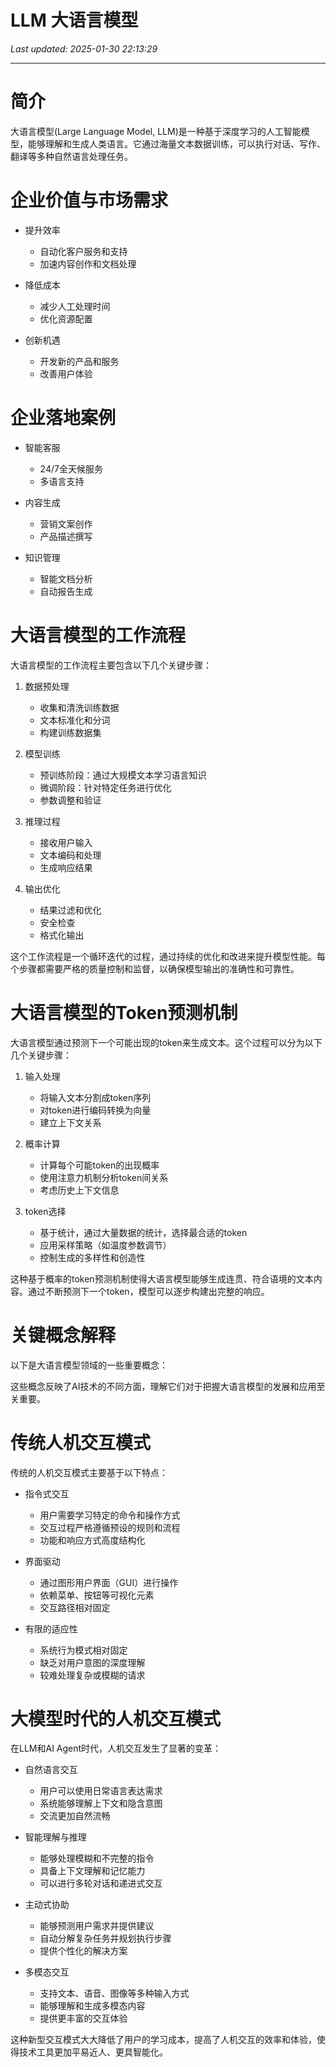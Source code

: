 # LLM 大语言模型

_Last updated: 2025-01-30 22:13:29_

---

# 简介


大语言模型(Large Language Model, LLM)是一种基于深度学习的人工智能模型，能够理解和生成人类语言。它通过海量文本数据训练，可以执行对话、写作、翻译等多种自然语言处理任务。


# 企业价值与市场需求


- 提升效率
    - 自动化客户服务和支持
    - 加速内容创作和文档处理

- 降低成本
    - 减少人工处理时间
    - 优化资源配置

- 创新机遇
    - 开发新的产品和服务
    - 改善用户体验

# 企业落地案例


- 智能客服
    - 24/7全天候服务
    - 多语言支持

- 内容生成
    - 营销文案创作
    - 产品描述撰写

- 知识管理
    - 智能文档分析
    - 自动报告生成

# 大语言模型的工作流程


大语言模型的工作流程主要包含以下几个关键步骤：


1. 数据预处理
    - 收集和清洗训练数据
    - 文本标准化和分词
    - 构建训练数据集

1. 模型训练
    - 预训练阶段：通过大规模文本学习语言知识
    - 微调阶段：针对特定任务进行优化
    - 参数调整和验证

1. 推理过程
    - 接收用户输入
    - 文本编码和处理
    - 生成响应结果

1. 输出优化
    - 结果过滤和优化
    - 安全检查
    - 格式化输出

这个工作流程是一个循环迭代的过程，通过持续的优化和改进来提升模型性能。每个步骤都需要严格的质量控制和监督，以确保模型输出的准确性和可靠性。


# 大语言模型的Token预测机制


大语言模型通过预测下一个可能出现的token来生成文本。这个过程可以分为以下几个关键步骤：


1. 输入处理
    - 将输入文本分割成token序列
    - 对token进行编码转换为向量
    - 建立上下文关系

1. 概率计算
    - 计算每个可能token的出现概率
    - 使用注意力机制分析token间关系
    - 考虑历史上下文信息

1. token选择
    - 基于统计，通过大量数据的统计，选择最合适的token
    - 应用采样策略（如温度参数调节）
    - 控制生成的多样性和创造性

这种基于概率的token预测机制使得大语言模型能够生成连贯、符合语境的文本内容。通过不断预测下一个token，模型可以逐步构建出完整的响应。


# 关键概念解释


以下是大语言模型领域的一些重要概念：


这些概念反映了AI技术的不同方面，理解它们对于把握大语言模型的发展和应用至关重要。


# 传统人机交互模式


传统的人机交互模式主要基于以下特点：


- 指令式交互
    - 用户需要学习特定的命令和操作方式
    - 交互过程严格遵循预设的规则和流程
    - 功能和响应方式高度结构化

- 界面驱动
    - 通过图形用户界面（GUI）进行操作
    - 依赖菜单、按钮等可视化元素
    - 交互路径相对固定

- 有限的适应性
    - 系统行为模式相对固定
    - 缺乏对用户意图的深度理解
    - 较难处理复杂或模糊的请求

# 大模型时代的人机交互模式


在LLM和AI Agent时代，人机交互发生了显著的变革：


- 自然语言交互
    - 用户可以使用日常语言表达需求
    - 系统能够理解上下文和隐含意图
    - 交流更加自然流畅

- 智能理解与推理
    - 能够处理模糊和不完整的指令
    - 具备上下文理解和记忆能力
    - 可以进行多轮对话和递进式交互

- 主动式协助
    - 能够预测用户需求并提供建议
    - 自动分解复杂任务并规划执行步骤
    - 提供个性化的解决方案

- 多模态交互
    - 支持文本、语音、图像等多种输入方式
    - 能够理解和生成多模态内容
    - 提供更丰富的交互体验

这种新型交互模式大大降低了用户的学习成本，提高了人机交互的效率和体验，使得技术工具更加平易近人、更具智能化。

